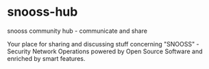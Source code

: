 # snooss-hub
snooss community hub - communicate and share

Your place for sharing and discussing stuff concerning "SNOOSS" - Security Network Operations powered by Open Source Software and enriched by smart features.
